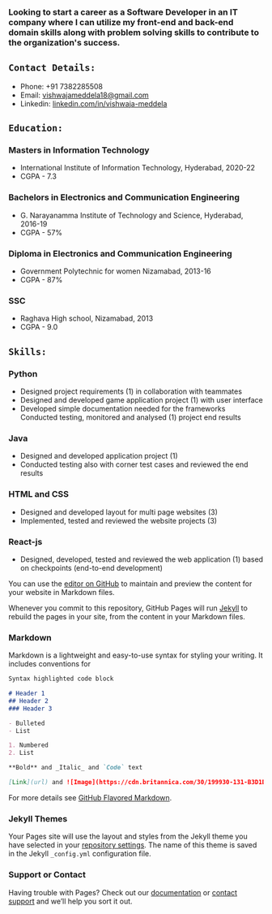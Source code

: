 

### Looking to start a career as a Software Developer in an IT company where I can utilize my front-end and back-end domain skills along with problem solving skills to contribute to the organization's success.

## `Contact Details:`
- Phone: +91 7382285508
- Email:  vishwajameddela18@gmail.com
- Linkedin: [linkedin.com/in/vishwaja-meddela](linkedin.com/in/vishwaja-meddela)

## `Education:`
   ### Masters in Information Technology
   - International Institute of Information Technology, Hyderabad, 2020-22 
   - CGPA - 7.3

  ### Bachelors in Electronics and Communication Engineering
   - G. Narayanamma Institute of Technology and Science, Hyderabad, 2016-19 
  - CGPA - 57%

  ### Diploma in  Electronics and Communication Engineering
  - Government Polytechnic for women Nizamabad,  2013-16 
  - CGPA - 87%

  ### SSC
  - Raghava High school, Nizamabad,  2013 
  - CGPA - 9.0

## `Skills: `
### Python

- Designed project requirements (1)  in collaboration with teammates
- Designed and developed game application project (1) with user interface
-	Developed simple documentation needed for the frameworks
	Conducted testing, monitored  and analysed (1) project end results

### Java

- Designed and developed application project (1)
-	Conducted testing also with corner test cases and reviewed the end results

### HTML and CSS

-	Designed and developed layout for multi page websites (3)
-	Implemented, tested and reviewed the website projects (3)

### React-js
-	Designed, developed, tested and reviewed the web application (1) based on checkpoints (end-to-end development)

You can use the [editor on GitHub](https://github.com/divyaparvatala/divyaparvatala.github.io/edit/main/README.md) to maintain and preview the content for your website in Markdown files.

Whenever you commit to this repository, GitHub Pages will run [Jekyll](https://jekyllrb.com/) to rebuild the pages in your site, from the content in your Markdown files.

### Markdown

Markdown is a lightweight and easy-to-use syntax for styling your writing. It includes conventions for

```markdown
Syntax highlighted code block

# Header 1
## Header 2
### Header 3

- Bulleted
- List

1. Numbered
2. List

**Bold** and _Italic_ and `Code` text

[Link](url) and ![Image](https://cdn.britannica.com/30/199930-131-B3D1D347/computer.jpg)
```

For more details see [GitHub Flavored Markdown](https://guides.github.com/features/mastering-markdown/).

### Jekyll Themes

Your Pages site will use the layout and styles from the Jekyll theme you have selected in your [repository settings](https://github.com/divyaparvatala/divyaparvatala.github.io/settings/pages). The name of this theme is saved in the Jekyll `_config.yml` configuration file.

### Support or Contact

Having trouble with Pages? Check out our [documentation](https://docs.github.com/categories/github-pages-basics/) or [contact support](https://support.github.com/contact) and we’ll help you sort it out.
